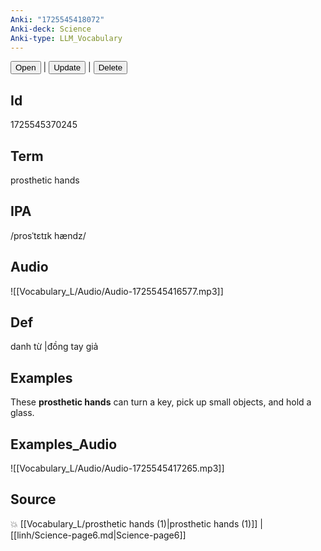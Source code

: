 ```yaml
---
Anki: "1725545418072"
Anki-deck: Science
Anki-type: LLM_Vocabulary
---
```

<button class="anki-btn-open">Open</button> | <button class="anki-btn-update">Update</button> | <button class="anki-btn-delete">Delete</button>

## Id
1725545370245
## Term
prosthetic hands
## IPA
 /prosˈtɛtɪk hændz/
## Audio
 ![[Vocabulary_L/Audio/Audio-1725545416577.mp3]]

## Def
 danh từ |đồng tay giả 
## Examples
These **prosthetic hands** can turn a key, pick up small objects, and hold a glass.

## Examples_Audio
![[Vocabulary_L/Audio/Audio-1725545417265.mp3]]
## Source
💥 [[Vocabulary_L/prosthetic hands (1)|prosthetic hands (1)]] |  [[linh/Science-page6.md|Science-page6]]